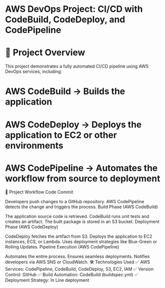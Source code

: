 # AWS DevOps Project: CI/CD with CodeBuild, CodeDeploy, and CodePipeline

# 📌 Project Overview

This project demonstrates a fully automated CI/CD pipeline using AWS DevOps services, including:

# AWS CodeBuild → Builds the application
# AWS CodeDeploy → Deploys the application to EC2 or other environments
# AWS CodePipeline → Automates the workflow from source to deployment

🎯 Project Workflow
Code Commit

Developers push changes to a GitHub repository.
AWS CodePipeline detects the change and triggers the process.
Build Phase (AWS CodeBuild)

The application source code is retrieved.
CodeBuild runs unit tests and creates an artifact.
The built package is stored in an S3 bucket.
Deployment Phase (AWS CodeDeploy)

CodeDeploy fetches the artifact from S3.
Deploys the application to EC2 instances, ECS, or Lambda.
Uses deployment strategies like Blue-Green or Rolling Updates.
Pipeline Execution (AWS CodePipeline)

Automates the entire process.
Ensures seamless deployments.
Notifies developers via AWS SNS or CloudWatch.
🛠 Technologies Used
✅ AWS Services: CodePipeline, CodeBuild, CodeDeploy, S3, EC2, IAM
✅ Version Control: GitHub
✅ Build Automation: CodeBuild (buildspec.yml)
✅ Deployment Strategy: In Line deployment